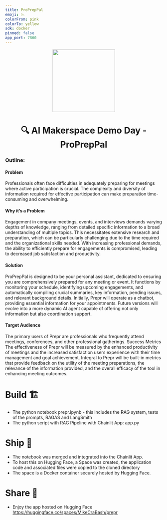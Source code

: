 ```yaml
---
title: ProPrepPal
emoji: 📉
colorFrom: pink
colorTo: yellow
sdk: docker
pinned: false
app_port: 7860
---
```


<p align = "center" draggable=”false” ><img src="https://drive.google.com/file/d/1zbvsMo0jpCk_3VWhhlL3NMKhjHsfM3BU"
     width="200px"
     height="auto"/>
</p>

## <h1 align="center" id="heading">🔍 AI Makerspace Demo Day - ProPrepPal</h1>

### Outline:

#### Problem

Professionals often face difficulties in adequately preparing for meetings where active participation is crucial. The complexity and diversity of information required for effective participation can make preparation time-consuming and overwhelming.

#### Why it’s a Problem

Engagement in company meetings, events, and interviews demands varying depths of knowledge, ranging from detailed specific information to a broad understanding of multiple topics. This necessitates extensive research and preparation, which can be particularly challenging due to the time required and the organizational skills needed. With increasing professional demands, the ability to efficiently prepare for engagements is compromised, leading to decreased job satisfaction and productivity.

#### Solution

ProPrepPal is designed to be your personal assistant, dedicated to ensuring you are comprehensively prepared for any meeting or event. It functions by monitoring your schedule, identifying upcoming engagements, and automatically compiling crucial summaries, key information, pending issues, and relevant background details. Initially, Prepr will operate as a chatbot, providing essential information for your appointments. Future versions will evolve into a more dynamic AI agent capable of offering not only information but also coordination support.

#### Target Audience

The primary users of Prepr are professionals who frequently attend meetings, conferences, and other professional gatherings. Success Metrics The effectiveness of Prepr will be measured by the enhanced productivity of meetings and the increased satisfaction users experience with their time management and goal achievement. Integral to Prepr will be built-in metrics that provide feedback on the utility of the meeting preparations, the relevance of the information provided, and the overall efficacy of the tool in enhancing meeting outcomes.

# Build 🏗️

- The python notebook prepr.ipynb - this includes the RAG system, tests of the prompts, RAGAS and LangSmith
- The python script with RAG Pipeline with Chainlit App: app.py

# Ship 🚢

- The notebook was merged and integrated into the Chainlit App.
- To host this on Hugging Face, a Space was created, the application code and associated files were copied to the cloned directory
- The space is a Docker container securely hosted by Hugging Face.

# Share 🚀

- Enjoy the app hosted on Hugging Face
  https://huggingface.co/spaces/MikeCraBash/prepr
